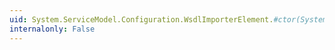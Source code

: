 ```yaml
---
uid: System.ServiceModel.Configuration.WsdlImporterElement.#ctor(System.Type)
internalonly: False
---
```


